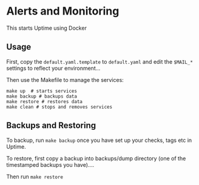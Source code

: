 # Alerts and Monitoring

This starts Uptime using Docker


## Usage

First, copy the `default.yaml.template` to `default.yaml` and edit the `$MAIL_*` settings to reflect your environment...

Then use the Makefile to manage the services:

	make up  # starts services
	make backup # backups data
	make restore # restores data
	make clean # stops and removes services

## Backups and Restoring

To backup, run `make backup` once you have set up your checks, tags etc in Uptime.

To restore, first copy a backup into backups/dump directory (one of the timestamped backups you have)....

Then run `make restore`
